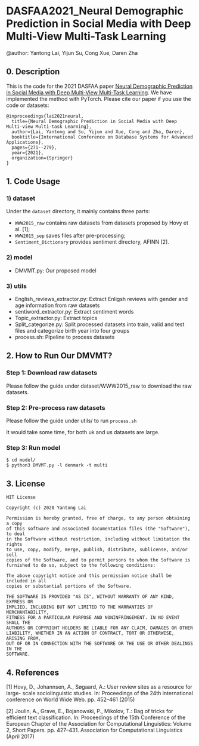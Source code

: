 # DASFAA2021_Neural Demographic Prediction in Social Media with Deep Multi-View Multi-Task Learning

@author: Yantong Lai, Yijun Su, Cong Xue, Daren Zha


## 0. Description

This is the code for the 2021 DASFAA paper [Neural Demographic Prediction in Social Media with Deep Multi-View Multi-Task Learning](https://link.springer.com/chapter/10.1007/978-3-030-73197-7_18). We have implemented the method with PyTorch. Please cite our paper if you use the code or datasets:

```
@inproceedings{lai2021neural,
  title={Neural Demographic Prediction in Social Media with Deep Multi-view Multi-task Learning},
  author={Lai, Yantong and Su, Yijun and Xue, Cong and Zha, Daren},
  booktitle={International Conference on Database Systems for Advanced Applications},
  pages={271--279},
  year={2021},
  organization={Springer}
}
```


## 1. Code Usage

### 1) dataset

Under the `dataset` directory, it mainly contains three parts:

- `WWW2015_raw` contains raw datasets from datasets proposed by Hovy et al. [1];
- `WWW2015_sep` saves files after pre-processing;
- `Sentiment_Dictionary` provides sentiment directory, AFINN [2].

### 2) model

- DMVMT.py: Our proposed model

### 3) utils

- English_reviews_extractor.py: Extract Enligsh reviews with gender and age information from raw datasets
- sentiword_extractor.py: Extract sentiment words
- Topic_extractor.py: Extract topics
- Split_categorize.py: Split processed datasets into train, valid and test files and categorize birth year into four groups
- process.sh: Pipeline to process datasets 


## 2. How to Run Our DMVMT?

### Step 1: Download raw datasets

Please follow the guide under dataset/WWW2015_raw to download the raw datasets.

### Step 2: Pre-process raw datasets

Please follow the guide under utils/ to run `process.sh`

It would take some time, for both uk and us datasets are large.

### Step 3: Run model
```
$ cd model/
$ python3 DMVMT.py -l denmark -t multi
```


## 3. License

```
MIT License

Copyright (c) 2020 Yantong Lai

Permission is hereby granted, free of charge, to any person obtaining a copy
of this software and associated documentation files (the "Software"), to deal
in the Software without restriction, including without limitation the rights
to use, copy, modify, merge, publish, distribute, sublicense, and/or sell
copies of the Software, and to permit persons to whom the Software is
furnished to do so, subject to the following conditions:

The above copyright notice and this permission notice shall be included in all
copies or substantial portions of the Software.

THE SOFTWARE IS PROVIDED "AS IS", WITHOUT WARRANTY OF ANY KIND, EXPRESS OR
IMPLIED, INCLUDING BUT NOT LIMITED TO THE WARRANTIES OF MERCHANTABILITY,
FITNESS FOR A PARTICULAR PURPOSE AND NONINFRINGEMENT. IN NO EVENT SHALL THE
AUTHORS OR COPYRIGHT HOLDERS BE LIABLE FOR ANY CLAIM, DAMAGES OR OTHER
LIABILITY, WHETHER IN AN ACTION OF CONTRACT, TORT OR OTHERWISE, ARISING FROM,
OUT OF OR IN CONNECTION WITH THE SOFTWARE OR THE USE OR OTHER DEALINGS IN THE
SOFTWARE.
```


## 4. References

[1] Hovy, D., Johannsen, A., Søgaard, A.: User review sites as a resource for large- scale sociolinguistic studies. In: Proceedings of the 24th international conference on World Wide Web. pp. 452–461 (2015)

[2] Joulin, A., Grave, E., Bojanowski, P., Mikolov, T.: Bag of tricks for efficient text classification. In: Proceedings of the 15th Conference of the European Chapter of the Association for Computational Linguistics: Volume 2, Short Papers. pp. 427–431. Association for Computational Linguistics (April 2017)
